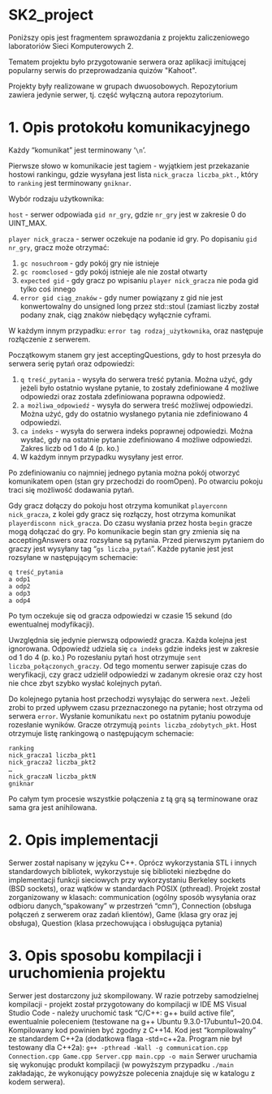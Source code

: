 # SK2_project

Poniższy opis jest fragmentem sprawozdania z projektu zaliczeniowego laboratoriów Sieci Komputerowych 2.

Tematem projektu było przygotowanie serwera oraz aplikacji imitującej popularny serwis do przeprowadzania quizów "Kahoot".

Projekty były realizowane w grupach dwuosobowych.
Repozytorium zawiera jedynie serwer, tj. część wyłączną autora repozytorium.

# 1. Opis protokołu komunikacyjnego

Każdy “komunikat” jest terminowany ‘`\n`’.

Pierwsze słowo w komunikacie jest tagiem - wyjątkiem jest przekazanie hostowi rankingu,
gdzie wysyłana jest lista `nick_gracza liczba_pkt.`, który to `ranking` jest terminowany `gniknar`.

Wybór rodzaju użytkownika:

`host` - serwer odpowiada `gid nr_gry`, gdzie `nr_gry` jest w zakresie 0 do UINT_MAX.

`player nick_gracza` - serwer oczekuje na podanie id gry. Po dopisaniu `gid nr_gry`, gracz może otrzymać:
1.  `gc nosuchroom` - gdy pokój gry nie istnieje
2.  `gc roomclosed` - gdy pokój istnieje ale nie został otwarty
3. `expected gid` - gdy gracz po wpisaniu `player nick_gracza` nie poda gid tylko coś innego
4. `error gid ciąg_znaków` - gdy numer powiązany z gid nie jest konwertowalny do unsigned long przez std::stoul (zamiast liczby został podany znak, ciąg znaków niebędący wyłącznie cyframi.

W każdym innym przypadku: `error tag rodzaj_użytkownika`, oraz następuje rozłączenie z serwerem.

Początkowym stanem gry jest acceptingQuestions, gdy to host przesyła do serwera serię pytań oraz odpowiedzi:
1. `q treść_pytania` - wysyła do serwera treść pytania. Można użyć, gdy jeżeli było
ostatnio wysłane pytanie, to zostały zdefiniowane 4 możliwe odpowiedzi oraz została
zdefiniowana poprawna odpowiedź.
2. `a możliwa_odpowiedź` - wysyła do serwera treść możliwej odpowiedzi. Można użyć,
gdy do ostatnio wysłanego pytania nie zdefiniowano 4 odpowiedzi.
3. `ca indeks` - wysyła do serwera indeks poprawnej odpowiedzi. Można wysłać, gdy na ostatnie pytanie zdefiniowano 4 możliwe odpowiedzi. Zakres liczb od 1 do 4 (p. ko.)
4. W każdym innym przypadku wysyłany jest error.

Po zdefiniowaniu co najmniej jednego pytania można pokój otworzyć komunikatem open (stan gry przechodzi do roomOpen). Po otwarciu pokoju traci się możliwość dodawania pytań.

Gdy gracz dołączy do pokoju host otrzyma komunikat `playerconn nick_gracza`, z kolei gdy gracz się rozłączy, host otrzyma komunikat `playerdisconn nick_gracza`.
Do czasu wysłania przez hosta `begin` gracze mogą dołączać do gry. Po komunikacie begin stan gry zmienia się na acceptingAnswers oraz rozsyłane są pytania.
Przed pierwszym pytaniem do graczy jest wysyłany tag “`gs liczba_pytań`”.
Każde pytanie jest jest rozsyłane w następującym schemacie:

```
q treść_pytania
a odp1
a odp2
a odp3
a odp4
```
Po tym oczekuje się od gracza odpowiedzi w czasie 15 sekund (do ewentualnej modyfikacji).

Uwzględnia się jedynie pierwszą odpowiedź gracza. Każda kolejna jest ignorowana. Odpowiedź udziela się `ca indeks` gdzie indeks jest w zakresie od 1 do 4 (p. ko.)
Po rozesłaniu pytań host otrzymuje `sent liczba_połączonych_graczy`. Od tego momentu serwer zapisuje czas do weryfikacji, czy gracz udzielił odpowiedzi w zadanym okresie oraz czy host nie chce zbyt szybko wysłać kolejnych pytań.

Do kolejnego pytania host przechodzi wysyłając do serwera `next`. Jeżeli zrobi to przed upływem czasu przeznaczonego na pytanie; host otrzyma od serwera `error`.
Wysłanie komunikatu `next` po ostatnim pytaniu powoduje rozesłanie wyników. Gracze otrzymują `points liczba_zdobytych_pkt`. Host otrzymuje listę rankingową o następującym schemacie:
```
ranking
nick_gracza1 liczba_pkt1
nick_gracza2 liczba_pkt2
…
nick_graczaN liczba_pktN
gniknar
```
Po całym tym procesie wszystkie połączenia z tą grą są terminowane oraz sama gra jest anihilowana.

# 2. Opis implementacji
Serwer został napisany w języku C++. Oprócz wykorzystania STL i innych
standardowych bibliotek, wykorzystuje się biblioteki niezbędne do implementacji
funkcji sieciowych przy wykorzystaniu Berkeley sockets (BSD sockets), oraz
wątków w standardach POSIX (pthread). Projekt został zorganizowany w
klasach: communication (ogólny sposób wysyłania oraz odbioru danych,“spakowany” w przestrzeń “cmn”), Connection (obsługa połączeń z serwerem
oraz zadań klientów), Game (klasa gry oraz jej obsługa), Question (klasa
przechowująca i obsługująca pytania)

# 3. Opis sposobu kompilacji i uruchomienia projektu
Serwer jest dostarczony już skompilowany. W razie potrzeby samodzielnej
kompilacji - projekt został przygotowany do kompilacji w IDE MS Visual Studio
Code - należy uruchomić task “C/C++: g++ build active file”, ewentualnie
poleceniem (testowane na g++ Ubuntu 9.3.0-17ubuntu1~20.04. Kompilowany
kod powinien być zgodny z C++14. Kod jest “kompilowalny” ze standardem
C++2a (dodatkowa flaga -std=c++2a. Program nie był testowany dla C++2a):
`g++ -pthread -Wall -g communication.cpp Connection.cpp
Game.cpp Server.cpp main.cpp -o main`
Serwer uruchamia się wykonując produkt kompilacji (w powyższym przypadku
`./main` zakładając, że wykonujący powyższe polecenia znajduje się w katalogu
z kodem serwera).
